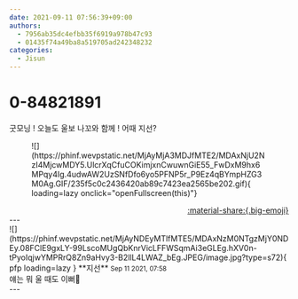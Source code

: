 ```yaml
---
date: 2021-09-11 07:56:39+09:00
authors:
  - 7956ab35dc4efbb35f6919a978b47c93
  - 01435f74a49ba8a519705ad242348232
categories:
  - Jisun
---
```


# 0-84821891

<div class="post-container" markdown="1">
<div class="content-container md-sidebar__scrollwrap" markdown="1">

굿모닝 ! 오늘도 울보 나꼬와 함께 ! 어때 지선?
<figure markdown="1">
![](https://phinf.wevpstatic.net/MjAyMjA3MDJfMTE2/MDAxNjU2NzI4MjcwMDY5.UlcrXqCfuCOKimjxnCwuwnGiE55_FwDxM9hx6MPqy4Ig.4udwAW2UzSNfDfo6yo5PFNP5r_P9Ez4qBYmpHZG3M0Ag.GIF/235f5c0c2436420ab89c7423ea2565be202.gif){ loading=lazy onclick="openFullscreen(this)"}
</figure>


</div>
</div>

<div style="text-align: right;" markdown="1">
<a href="https://weverse.io/fromis9/fanpost/0-84821891" style="text-align: right;">:material-share:{.big-emoji}</a>
</div>
---

<div class="comments-container md-sidebar__scrollwrap" markdown="1">
<div class="comment" markdown="1">
<div class='id-container' markdown="1">
![](https://phinf.wevpstatic.net/MjAyNDEyMTlfMTE5/MDAxNzM0NTgzMjY0NDEy.08FClE9gxLY-99LscoMUgQbKnrVicLFFWSqmAi3eGLEg.hXV0n-tPyoIqjwYMPRrQ8Zn9aHvy3-B2llL4LWAZ_bEg.JPEG/image.jpg?type=s72){ pfp loading=lazy }
**<span class="artist">지선</span>** <small>Sep 11 2021, 07:58</small><br>
</div>
<div class='comment-body' markdown="1">
얘는 뭐 울 때도 이뻐🥴
</div>
</div>
</div>
---
